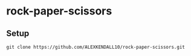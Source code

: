 # rock-paper-scissors
## Setup
`git clone https://github.com/ALEXKENDALL10/rock-paper-scissors.git`

